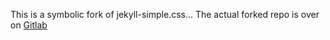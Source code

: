 This is a symbolic fork of jekyll-simple.css...
The actual forked repo is over on [Gitlab](https://gitlab.com/cameron.dugan/camerondugan.com)
